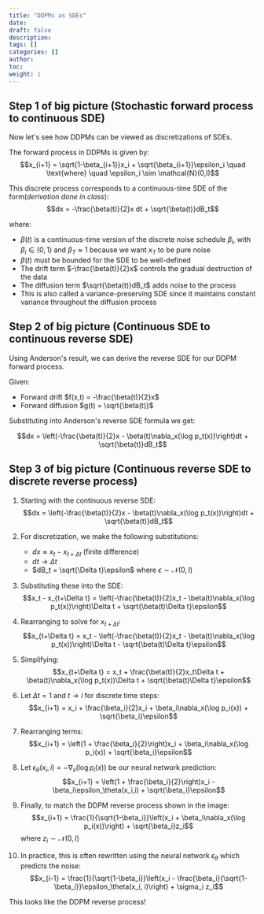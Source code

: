 ```yaml
---
title: "DDPMs as SDEs"
date:
draft: false
description:
tags: []
categories: []
author:
toc:
weight: 1
---
```



## Step 1 of big picture  (Stochastic forward process to continuous SDE)
Now let's see how DDPMs can be viewed as discretizations of SDEs.

The forward process in DDPMs is given by:
$$x_{i+1} = \sqrt{1-\beta_{i+1}}x_i + \sqrt{\beta_{i+1}}\epsilon_i \quad \text{where} \quad \epsilon_i \sim \mathcal{N}(0,I)$$

This discrete process corresponds to a continuous-time SDE of the form(*derivation done in class*):
$$dx = -\frac{\beta(t)}{2}x dt + \sqrt{\beta(t)}dB_t$$

where:
- $\beta(t)$ is a continuous-time version of the discrete noise schedule $\beta_i$, with $\beta_i \in (0,1)$ and $\beta_T \approx 1$ because we want $x_T$ to be pure noise
- $\beta(t)$ must be bounded for the SDE to be well-defined
- The drift term $-\frac{\beta(t)}{2}x$ controls the gradual destruction of the data
- The diffusion term $\sqrt{\beta(t)}dB_t$ adds noise to the process
- This is also called a variance-preserving SDE since it maintains constant variance throughout the diffusion process
  
## Step 2 of big picture  (Continuous SDE to continuous reverse SDE)
Using Anderson's result, we can derive the reverse SDE for our DDPM forward process.

Given:
- Forward drift $f(x,t) = -\frac{\beta(t)}{2}x$
- Forward diffusion $g(t) = \sqrt{\beta(t)}$

Substituting into Anderson's reverse SDE formula we get:

$$dx = \left(-\frac{\beta(t)}{2}x - \beta(t)\nabla_x(\log p_t(x))\right)dt + \sqrt{\beta(t)}dB_t$$

## Step 3 of big picture  (Continuous reverse SDE to discrete reverse process)

1. Starting with the continuous reverse SDE:
   $$dx = \left(-\frac{\beta(t)}{2}x - \beta(t)\nabla_x(\log p_t(x))\right)dt + \sqrt{\beta(t)}dB_t$$

2. For discretization, we make the following substitutions:
   - $dx \approx x_t - x_{t+\Delta t}$ (finite difference)
   - $dt \rightarrow \Delta t$ 
   - $dB_t = \sqrt{\Delta t}\epsilon$ where $\epsilon \sim \mathcal{N}(0,I)$

3. Substituting these into the SDE:
   $$x_t - x_{t+\Delta t} = \left(-\frac{\beta(t)}{2}x_t - \beta(t)\nabla_x(\log p_t(x))\right)\Delta t + \sqrt{\beta(t)\Delta t}\epsilon$$

4. Rearranging to solve for $x_{t+\Delta t}$:
   $$x_{t+\Delta t} = x_t - \left(-\frac{\beta(t)}{2}x_t - \beta(t)\nabla_x(\log p_t(x))\right)\Delta t - \sqrt{\beta(t)\Delta t}\epsilon$$

5. Simplifying:
   $$x_{t+\Delta t} = x_t + \frac{\beta(t)}{2}x_t\Delta t + \beta(t)\nabla_x(\log p_t(x))\Delta t + \sqrt{\beta(t)\Delta t}\epsilon$$

6. Let $\Delta t = 1$ and $t \rightarrow i$ for discrete time steps:
   $$x_{i+1} = x_i + \frac{\beta_i}{2}x_i + \beta_i\nabla_x(\log p_i(x)) + \sqrt{\beta_i}\epsilon$$

7. Rearranging terms:
   $$x_{i+1} = \left(1 + \frac{\beta_i}{2}\right)x_i + \beta_i\nabla_x(\log p_i(x)) + \sqrt{\beta_i}\epsilon$$

8. Let $\epsilon_\theta(x_i,i) = -\nabla_x(\log p_i(x))$ be our neural network prediction:
   $$x_{i+1} = \left(1 + \frac{\beta_i}{2}\right)x_i - \beta_i\epsilon_\theta(x_i,i) + \sqrt{\beta_i}\epsilon$$

9. Finally, to match the DDPM reverse process shown in the image:
   $$x_{i+1} = \frac{1}{\sqrt{1-\beta_i}}\left(x_i + \beta_i\nabla_x(\log p_i(x))\right) + \sqrt{\beta_i}z_i$$
   where $z_i \sim \mathcal{N}(0,I)$
10. In practice, this is often rewritten using the neural network $\epsilon_\theta$ which predicts the noise:
   $$x_{i-1} = \frac{1}{\sqrt{1-\beta_i}}\left(x_i - \frac{\beta_i}{\sqrt{1-\beta_i}}\epsilon_\theta(x_i, i)\right) + \sigma_i z_i$$

This looks like the DDPM reverse process!